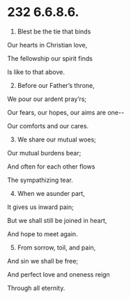 # 232 6.6.8.6.

1.  Blest be the tie that binds

Our hearts in Christian love,

The fellowship our spirit finds

Is like to that above.

2.  Before our Father’s throne,

We pour our ardent pray’rs;

Our fears, our hopes, our aims are one--

Our comforts and our cares.

3.  We share our mutual woes;

Our mutual burdens bear;

And often for each other flows

The sympathizing tear.

4.  When we asunder part,

It gives us inward pain;

But we shall still be joined in heart,

And hope to meet again.

5.  From sorrow, toil, and pain,

And sin we shall be free;

And perfect love and oneness reign

Through all eternity.

